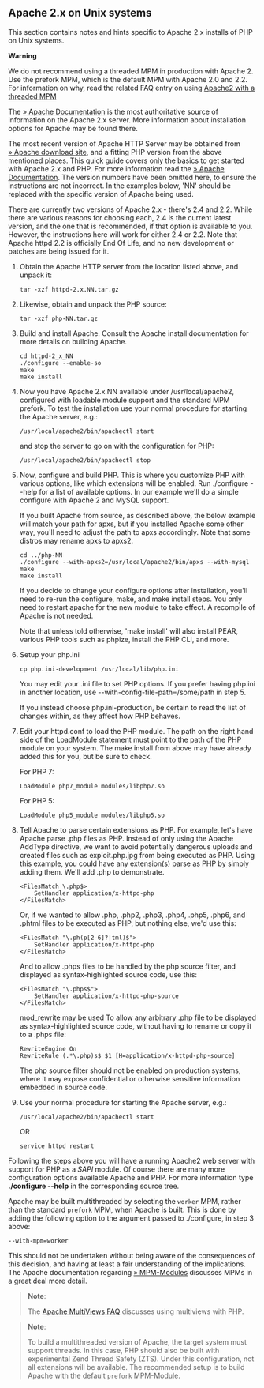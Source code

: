 Apache 2.x on Unix systems
--------------------------

This section contains notes and hints specific to Apache 2.x installs of
PHP on Unix systems.

**Warning**

We do not recommend using a threaded MPM in production with Apache 2.
Use the prefork MPM, which is the default MPM with Apache 2.0 and 2.2.
For information on why, read the related FAQ entry on using
<a href="/faq/installation.html#faq.installation.apache2" class="link">Apache2 with a threaded MPM</a>

The
<a href="http://httpd.apache.org/docs/current/" class="link external">» Apache Documentation</a>
is the most authoritative source of information on the Apache 2.x
server. More information about installation options for Apache may be
found there.

The most recent version of Apache HTTP Server may be obtained from
<a href="http://httpd.apache.org/" class="link external">» Apache download site</a>,
and a fitting PHP version from the above mentioned places. This quick
guide covers only the basics to get started with Apache 2.x and PHP. For
more information read the
<a href="http://httpd.apache.org/docs/current/" class="link external">» Apache Documentation</a>.
The version numbers have been omitted here, to ensure the instructions
are not incorrect. In the examples below, 'NN' should be replaced with
the specific version of Apache being used.

There are currently two versions of Apache 2.x - there's 2.4 and 2.2.
While there are various reasons for choosing each, 2.4 is the current
latest version, and the one that is recommended, if that option is
available to you. However, the instructions here will work for either
2.4 or 2.2. Note that Apache httpd 2.2 is officially End Of Life, and no
new development or patches are being issued for it.

1.  Obtain the Apache HTTP server from the location listed above, and
    unpack it:

        tar -xzf httpd-2.x.NN.tar.gz

2.  Likewise, obtain and unpack the PHP source:

        tar -xzf php-NN.tar.gz

3.  Build and install Apache. Consult the Apache install documentation
    for more details on building Apache.

        cd httpd-2_x_NN
        ./configure --enable-so
        make
        make install

4.  Now you have Apache 2.x.NN available under /usr/local/apache2,
    configured with loadable module support and the standard MPM
    prefork. To test the installation use your normal procedure for
    starting the Apache server, e.g.:

        /usr/local/apache2/bin/apachectl start

    and stop the server to go on with the configuration for PHP:

        /usr/local/apache2/bin/apachectl stop

5.  Now, configure and build PHP. This is where you customize PHP with
    various options, like which extensions will be enabled. Run
    ./configure --help for a list of available options. In our example
    we'll do a simple configure with Apache 2 and MySQL support.

    If you built Apache from source, as described above, the below
    example will match your path for apxs, but if you installed Apache
    some other way, you'll need to adjust the path to apxs accordingly.
    Note that some distros may rename apxs to apxs2.

        cd ../php-NN
        ./configure --with-apxs2=/usr/local/apache2/bin/apxs --with-mysql
        make
        make install

    If you decide to change your configure options after installation,
    you'll need to re-run the configure, make, and make install steps.
    You only need to restart apache for the new module to take effect. A
    recompile of Apache is not needed.

    Note that unless told otherwise, 'make install' will also install
    PEAR, various PHP tools such as phpize, install the PHP CLI, and
    more.

6.  Setup your php.ini

        cp php.ini-development /usr/local/lib/php.ini

    You may edit your .ini file to set PHP options. If you prefer having
    php.ini in another location, use --with-config-file-path=/some/path
    in step 5.

    If you instead choose php.ini-production, be certain to read the
    list of changes within, as they affect how PHP behaves.

7.  Edit your httpd.conf to load the PHP module. The path on the right
    hand side of the LoadModule statement must point to the path of the
    PHP module on your system. The make install from above may have
    already added this for you, but be sure to check.

    For PHP 7:

    ``` apache-conf
    LoadModule php7_module modules/libphp7.so
    ```

    For PHP 5:

    ``` apache-conf
    LoadModule php5_module modules/libphp5.so
    ```

8.  Tell Apache to parse certain extensions as PHP. For example, let's
    have Apache parse .php files as PHP. Instead of only using the
    Apache AddType directive, we want to avoid potentially dangerous
    uploads and created files such as exploit.php.jpg from being
    executed as PHP. Using this example, you could have any extension(s)
    parse as PHP by simply adding them. We'll add .php to demonstrate.

    ``` apache-conf
    <FilesMatch \.php$>
        SetHandler application/x-httpd-php
    </FilesMatch>
    ```

    Or, if we wanted to allow .php, .php2, .php3, .php4, .php5, .php6,
    and .phtml files to be executed as PHP, but nothing else, we'd use
    this:

    ``` apache-conf
    <FilesMatch "\.ph(p[2-6]?|tml)$">
        SetHandler application/x-httpd-php
    </FilesMatch>
    ```

    And to allow .phps files to be handled by the php source filter, and
    displayed as syntax-highlighted source code, use this:

    ``` apache-conf
    <FilesMatch "\.phps$">
        SetHandler application/x-httpd-php-source
    </FilesMatch>
    ```

    mod\_rewrite may be used To allow any arbitrary .php file to be
    displayed as syntax-highlighted source code, without having to
    rename or copy it to a .phps file:

    ``` apache-conf
    RewriteEngine On
    RewriteRule (.*\.php)s$ $1 [H=application/x-httpd-php-source]
    ```

    The php source filter should not be enabled on production systems,
    where it may expose confidential or otherwise sensitive information
    embedded in source code.

9.  Use your normal procedure for starting the Apache server, e.g.:

        /usr/local/apache2/bin/apachectl start

    OR

        service httpd restart

Following the steps above you will have a running Apache2 web server
with support for PHP as a *SAPI* module. Of course there are many more
configuration options available Apache and PHP. For more information
type **./configure --help** in the corresponding source tree.

Apache may be built multithreaded by selecting the `worker` MPM, rather
than the standard `prefork` MPM, when Apache is built. This is done by
adding the following option to the argument passed to ./configure, in
step 3 above:

    --with-mpm=worker

This should not be undertaken without being aware of the consequences of
this decision, and having at least a fair understanding of the
implications. The Apache documentation regarding
<a href="http://httpd.apache.org/docs/current/mpm.html" class="link external">» MPM-Modules</a>
discusses MPMs in a great deal more detail.

> **Note**:
>
> The
> <a href="/faq/installation.html#faq.installation.apache.multiviews" class="link">Apache MultiViews FAQ</a>
> discusses using multiviews with PHP.

> **Note**:
>
> To build a multithreaded version of Apache, the target system must
> support threads. In this case, PHP should also be built with
> experimental Zend Thread Safety (ZTS). Under this configuration, not
> all extensions will be available. The recommended setup is to build
> Apache with the default `prefork` MPM-Module.
